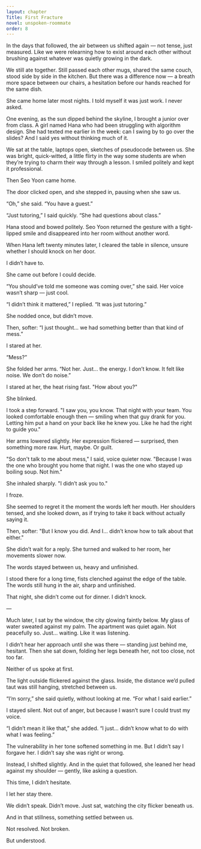 ```yaml
---
layout: chapter
Title: First Fracture
novel: unspoken-roommate
order: 8
---
```


In the days that followed, the air between us shifted again — not tense, just measured. Like we were relearning how to exist around each other without brushing against whatever was quietly growing in the dark.

We still ate together. Still passed each other mugs, shared the same couch, stood side by side in the kitchen. But there was a difference now — a breath more space between our chairs, a hesitation before our hands reached for the same dish.

She came home later most nights. I told myself it was just work. I never asked.

One evening, as the sun dipped behind the skyline, I brought a junior over from class. A girl named Hana who had been struggling with algorithm design. She had texted me earlier in the week: can I swing by to go over the slides? And I said yes without thinking much of it.

We sat at the table, laptops open, sketches of pseudocode between us. She was bright, quick-witted, a little flirty in the way some students are when they’re trying to charm their way through a lesson. I smiled politely and kept it professional.

Then Seo Yoon came home.

The door clicked open, and she stepped in, pausing when she saw us.

“Oh,” she said. “You have a guest.”

“Just tutoring,” I said quickly. “She had questions about class.”

Hana stood and bowed politely. Seo Yoon returned the gesture with a tight-lipped smile and disappeared into her room without another word.

When Hana left twenty minutes later, I cleared the table in silence, unsure whether I should knock on her door.

I didn’t have to.

She came out before I could decide.

“You should’ve told me someone was coming over,” she said. Her voice wasn’t sharp — just cool.

“I didn’t think it mattered,” I replied. “It was just tutoring.”

She nodded once, but didn’t move.

Then, softer: “I just thought… we had something better than that kind of mess.”

I stared at her.

“Mess?”

She folded her arms. “Not her. Just… the energy. I don’t know. It felt like noise. We don’t do noise.”

I stared at her, the heat rising fast. "How about you?"

She blinked.

I took a step forward. "I saw you, you know. That night with your team. You looked comfortable enough then — smiling when that guy drank for you. Letting him put a hand on your back like he knew you. Like he had the right to guide you."

Her arms lowered slightly. Her expression flickered — surprised, then something more raw. Hurt, maybe. Or guilt.

"So don't talk to me about mess," I said, voice quieter now. "Because I was the one who brought you home that night. I was the one who stayed up boiling soup. Not him."

She inhaled sharply. "I didn’t ask you to."

I froze.

She seemed to regret it the moment the words left her mouth. Her shoulders tensed, and she looked down, as if trying to take it back without actually saying it.

Then, softer: "But I know you did. And I... didn’t know how to talk about that either."

She didn’t wait for a reply. She turned and walked to her room, her movements slower now.

The words stayed between us, heavy and unfinished.

I stood there for a long time, fists clenched against the edge of the table. The words still hung in the air, sharp and unfinished.

That night, she didn’t come out for dinner. I didn’t knock.

—

Much later, I sat by the window, the city glowing faintly below. My glass of water sweated against my palm. The apartment was quiet again. Not peacefully so. Just… waiting. Like it was listening.

I didn’t hear her approach until she was there — standing just behind me, hesitant. Then she sat down, folding her legs beneath her, not too close, not too far.

Neither of us spoke at first.

The light outside flickered against the glass. Inside, the distance we’d pulled taut was still hanging, stretched between us.

“I’m sorry,” she said quietly, without looking at me. “For what I said earlier.”

I stayed silent. Not out of anger, but because I wasn’t sure I could trust my voice.

“I didn’t mean it like that,” she added. “I just... didn’t know what to do with what I was feeling.”

The vulnerability in her tone softened something in me. But I didn’t say I forgave her. I didn’t say she was right or wrong.

Instead, I shifted slightly. And in the quiet that followed, she leaned her head against my shoulder — gently, like asking a question.

This time, I didn’t hesitate.

I let her stay there.

We didn’t speak. Didn’t move. Just sat, watching the city flicker beneath us.

And in that stillness, something settled between us.

Not resolved. Not broken.

But understood.
